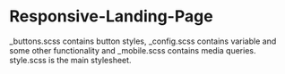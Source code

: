 # Responsive-Landing-Page

_buttons.scss contains button styles, _config.scss contains variable and some other functionality and _mobile.scss contains media queries. style.scss is the main stylesheet.
